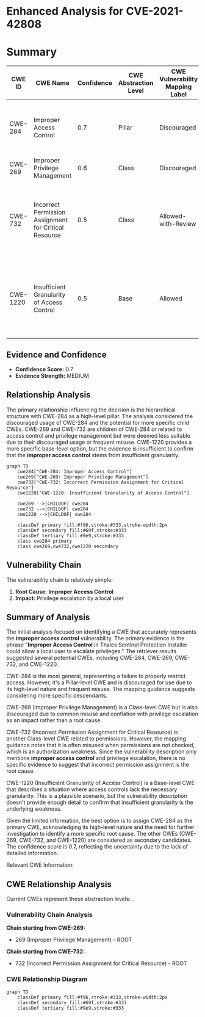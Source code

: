 # Enhanced Analysis for CVE-2021-42808

# Summary
| CWE ID | CWE Name | Confidence | CWE Abstraction Level | CWE Vulnerability Mapping Label | CWE-Vulnerability Mapping Notes |
|---|---|---|---|---|---|
| CWE-284 | Improper Access Control | 0.7 | Pillar | Discouraged | Frequent Misuse, Abstraction. Consider more specific descendants of CWE-284 |
| CWE-269 | Improper Privilege Management | 0.6 | Class | Discouraged | CWE-269 is commonly misused. |
| CWE-732 | Incorrect Permission Assignment for Critical Resource | 0.5 | Class | Allowed-with-Review | Often misused for vulnerabilities in which permissions are not checked, which is an authorization weakness |
| CWE-1220 | Insufficient Granularity of Access Control | 0.5 | Base | Allowed | The implemented access controls lack required granularity, which renders the control policy too broad |

## Evidence and Confidence

*   **Confidence Score:** 0.7
*   **Evidence Strength:** MEDIUM

## Relationship Analysis
The primary relationship influencing the decision is the hierarchical structure with CWE-284 as a high-level pillar. The analysis considered the discouraged usage of CWE-284 and the potential for more specific child CWEs. CWE-269 and CWE-732 are children of CWE-284 or related to access control and privilege management but were deemed less suitable due to their discouraged usage or frequent misuse. CWE-1220 provides a more specific base-level option, but the evidence is insufficient to confirm that the **improper access control** stems from insufficient granularity.

```mermaid
graph TD
    cwe284["CWE-284: Improper Access Control"]
    cwe269["CWE-269: Improper Privilege Management"]
    cwe732["CWE-732: Incorrect Permission Assignment for Critical Resource"]
    cwe1220["CWE-1220: Insufficient Granularity of Access Control"]

    cwe269 -->|CHILDOF| cwe284
    cwe732 -->|CHILDOF| cwe284
    cwe1220 -->|CHILDOF| cwe284
    
    classDef primary fill:#f96,stroke:#333,stroke-width:2px
    classDef secondary fill:#69f,stroke:#333
    classDef tertiary fill:#9e9,stroke:#333
    class cwe284 primary
    class cwe269,cwe732,cwe1220 secondary
```

## Vulnerability Chain
The vulnerability chain is relatively simple:
  1. **Root Cause:** **Improper Access Control**
  2. **Impact:** Privilege escalation by a local user

## Summary of Analysis
The initial analysis focused on identifying a CWE that accurately represents the **improper access control** vulnerability. The primary evidence is the phrase "**Improper Access Control** in Thales Sentinel Protection Installer could allow a local user to escalate privileges." The retriever results suggested several potential CWEs, including CWE-284, CWE-269, CWE-732, and CWE-1220.

CWE-284 is the most general, representing a failure to properly restrict access. However, it's a Pillar-level CWE and is discouraged for use due to its high-level nature and frequent misuse. The mapping guidance suggests considering more specific descendants.

CWE-269 (Improper Privilege Management) is a Class-level CWE but is also discouraged due to common misuse and conflation with privilege escalation as an impact rather than a root cause.

CWE-732 (Incorrect Permission Assignment for Critical Resource) is another Class-level CWE related to permissions. However, the mapping guidance notes that it is often misused when permissions are not checked, which is an authorization weakness. Since the vulnerability description only mentions **improper access control** and privilege escalation, there is no specific evidence to suggest that incorrect permission assignment is the root cause.

CWE-1220 (Insufficient Granularity of Access Control) is a Base-level CWE that describes a situation where access controls lack the necessary granularity. This is a plausible scenario, but the vulnerability description doesn't provide enough detail to confirm that insufficient granularity is the underlying weakness.

Given the limited information, the best option is to assign CWE-284 as the primary CWE, acknowledging its high-level nature and the need for further investigation to identify a more specific root cause. The other CWEs (CWE-269, CWE-732, and CWE-1220) are considered as secondary candidates. The confidence score is 0.7, reflecting the uncertainty due to the lack of detailed information.

Relevant CWE Information:


## CWE Relationship Analysis

Current CWEs represent these abstraction levels: .


### Vulnerability Chain Analysis

**Chain starting from CWE-269:**
- 269 (Improper Privilege Management) - ROOT


**Chain starting from CWE-732:**
- 732 (Incorrect Permission Assignment for Critical Resource) - ROOT



### CWE Relationship Diagram

```mermaid
graph TD
    classDef primary fill:#f96,stroke:#333,stroke-width:2px
    classDef secondary fill:#69f,stroke:#333
    classDef tertiary fill:#9e9,stroke:#333
```
